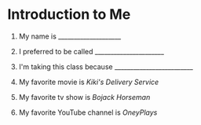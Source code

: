 # Introduction to Me

1. My name is ____________________

1. I preferred to be called ______________________

1. I'm taking this class because _________________________

1. My favorite movie is *Kiki's Delivery Service*

1. My favorite tv show is *Bojack Horseman*

1. My favorite YouTube channel is *OneyPlays*
